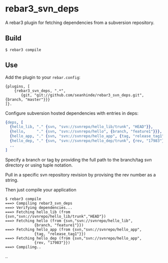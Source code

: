 rebar3_svn_deps
=====

A rebar3 plugin for fetching dependencies from a subversion repository.

Build
-----

    $ rebar3 compile

Use
---

Add the plugin to your `rebar.config`:

    {plugins, [
        {rebar3_svn_deps, ".*",
           {git, "git://github.com/seanhinde/rebar3_svn_deps.git", {branch, "master"}}}
    ]}.

Configure subversion hosted dependencies with entries in deps:

```erlang
{deps, [
  {hello_lib, "." {svn, "svn://svnrepo/hello_lib/trunk", "HEAD"}},
  {hello,     "." {svn, "svn://svnrepo/hello", {branch, "feature1"}}},
  {hello_app, "." {svn, "svn://svnrepo/hello_app", {tag, "release_tag1"}}},
  {hello_dep, "." {svn, "svn://svnrepo/hello_dep/trunk", {rev, "17983"}}}
  ..
]

```

Specify a branch or tag by providing the full path to the branch/tag
svn directory or using tuple notation.

Pull in a specific svn repository revision by provising the rev number
as a string.

Then just compile your application

    $ rebar3 compile
    ===> Compiling rebar3_svn_deps
    ===> Verifying dependencies...
    ===> Fetching hello_lib (from {svn,"svn://svnrepo/hello_lib/trunk","HEAD"})
    ===> Fetching hello (from {svn,"svn://svnrepo/hello_lib",
                 {branch, "feature1"}})
    ===> Fetching hello_app (from {svn,"svn://svnrepo/hello_app",
                 {tag, "release_tag1"}})
    ===> Fetching hello_dep (from {svn,"svn://svnrepo/hello_app",
                 {rev, "17983"}})
    ===> Compiling..
..
